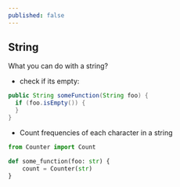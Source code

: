 ```yaml
---
published: false
---
```

## String

What you can do with a string? 

* check if its empty: 

```java
public String someFunction(String foo) {
  if (foo.isEmpty()) {
  }
}
```

* Count frequencies of each character in a string

```python
from Counter import Count

def some_function(foo: str) {
    count = Counter(str)
}

```

```java

```